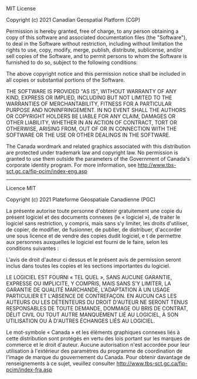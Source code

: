 MIT License

Copyright (c) 2021 Canadian Geospatial Platform (CGP)

Permission is hereby granted, free of charge, to any person obtaining a copy
of this software and associated documentation files (the "Software"), to deal
in the Software without restriction, including without limitation the rights
to use, copy, modify, merge, publish, distribute, sublicense, and/or sell
copies of the Software, and to permit persons to whom the Software is
furnished to do so, subject to the following conditions:

The above copyright notice and this permission notice shall be included in all
copies or substantial portions of the Software.

THE SOFTWARE IS PROVIDED "AS IS", WITHOUT WARRANTY OF ANY KIND, EXPRESS OR
IMPLIED, INCLUDING BUT NOT LIMITED TO THE WARRANTIES OF MERCHANTABILITY,
FITNESS FOR A PARTICULAR PURPOSE AND NONINFRINGEMENT. IN NO EVENT SHALL THE
AUTHORS OR COPYRIGHT HOLDERS BE LIABLE FOR ANY CLAIM, DAMAGES OR OTHER
LIABILITY, WHETHER IN AN ACTION OF CONTRACT, TORT OR OTHERWISE, ARISING FROM,
OUT OF OR IN CONNECTION WITH THE SOFTWARE OR THE USE OR OTHER DEALINGS IN THE
SOFTWARE.

The Canada wordmark and related graphics associated with this distribution are 
protected under trademark law and copyright law. No permission is granted to use 
them outside the parameters of the Government of Canada's corporate identity 
program. For more information, see http://www.tbs-sct.gc.ca/fip-pcim/index-eng.asp

-------------------------------------------------------------------

Licence MIT

Copyright (c) 2021 Plateforme Géospatiale Canadienne (PGC)

La présente autorise toute personne d'obtenir gratuitement une copie du présent logiciel 
et des documents connexes (le « logiciel »), de traiter le logiciel sans restriction, y 
compris, mais sans s'y limiter, les droits d'utiliser, de copier, de modifier, de fusionner, 
de publier, de distribuer, d'accorder une sous licence et de vendre des copies dudit logiciel, e
t de permettre aux personnes auxquelles le logiciel est fourni de le faire, selon les conditions 
suivantes :

L'avis de droit d'auteur ci dessus et le présent avis de permission seront inclus dans toutes 
les copies et les sections importantes du logiciel.

LE LOGICIEL EST FOURNI « TEL QUEL », SANS AUCUNE GARANTIE, EXPRESSE OU IMPLICITE, Y COMPRIS, 
MAIS SANS S'Y LIMITER, LA GARANTIE DE QUALITÉ MARCHANDE, L'ADAPTATION À UN USAGE PARTICULIER 
ET L'ABSENCE DE CONTREFAÇON. EN AUCUN CAS LES AUTEURS OU LES DÉTENTEURS DU DROIT D'AUTEUR NE 
SERONT TENUS RESPONSABLES DE TOUTE DEMANDE, DOMMAGE OU BRIS DE CONTRAT, DÉLIT CIVIL OU TOUT 
AUTRE MANQUEMENT LIÉ AU LOGICIEL, À SON UTILISATION OU À D'AUTRES ÉCHANGES LIÉS AU LOGICIEL.

Le mot-symbole « Canada » et les éléments graphiques connexes liés à cette distribution sont 
protégés en vertu des lois portant sur les marques de commerce et le droit d'auteur. Aucune 
autorisation n'est accordée pour leur utilisation à l'extérieur des paramètres du programme 
de coordination de l'image de marque du gouvernement du Canada. Pour obtenir davantage de 
renseignements à ce sujet, veuillez consulter http://www.tbs-sct.gc.ca/fip-pcim/index-fra.asp
